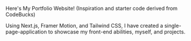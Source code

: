 Here's My Portfolio Website!
(Inspiration and starter code derived from CodeBucks)

Using Next.js, Framer Motion, and Tailwind CSS, I have created a single-page-application to showcase my front-end abilities, myself, and projects.

